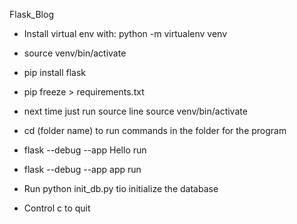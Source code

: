 Flask_Blog



- Install virtual env with: python -m virtualenv venv

- source venv/bin/activate

- pip install flask

- pip freeze > requirements.txt

- next time just run source line source venv/bin/activate

- cd (folder name) to run commands in the folder for the program

- flask --debug --app Hello run

- flask --debug --app app run

- Run python init_db.py tio initialize the database

- Control c to quit

